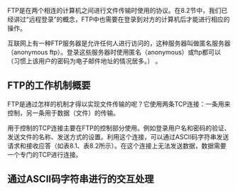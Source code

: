 FTP是在两个相连的计算机之间进行文件传输时使用的协议。在8.2节中，我们已经讲过“远程登录”的概念，FTP中也需要在登录到对方的计算机后才能进行相应的操作。

互联网上有一种FTP服务器是允许任何人进行访问的，这种服务器叫做匿名服务器（anonymous ftp）。登录这些服务器时使用匿名（anonymous）或ftp都可以（习惯上该用户的密码为电子邮件地址的情况居多。） 。

## FTP的工作机制概要

FTP是通过怎样的机制才得以实现文件传输的呢？它使用两条TCP连接：一条用来控制，另一条用于数据（文件）的传输。

用于控制的TCP连接主要在FTP的控制部分使用。例如登录用户名和密码的验证、发送文件的名称、发送方式的设置。利用这个连接，可以通过ASCII码字符串发送请求和接收应答（如表8.1、表8.2所示）。在这个连接上无法发送数据，数据需要一个专门的TCP进行连接。

## 通过ASCII码字符串进行的交互处理